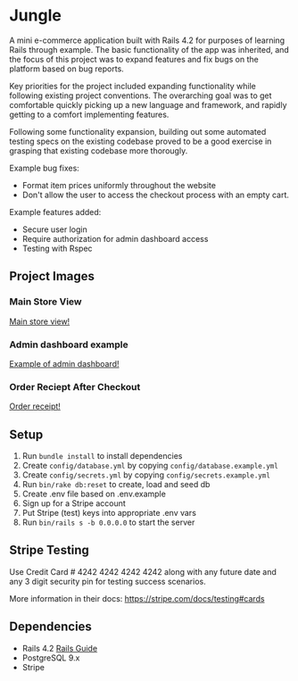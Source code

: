 # Jungle

A mini e-commerce application built with Rails 4.2 for purposes of learning Rails through example. The basic functionality of the app was inherited, and the focus of this project was to expand features and fix bugs on the platform based on bug reports. 

Key priorities for the project included expanding functionality while following existing project conventions. The overarching goal was to get comfortable quickly picking up a new language and framework, and rapidly getting to a comfort implementing features. 

Following some functionality expansion, building out some automated testing specs on the existing codebase proved to be a good exercise in grasping that existing codebase more thorougly. 

Example bug fixes:
- Format item prices uniformly throughout the website
- Don't allow the user to access the checkout process with an empty cart.

Example features added:
- Secure user login
- Require authorization for admin dashboard access
- Testing with Rspec

## Project Images

### Main Store View
[Main store view!](https://github.com/Daniel-N-Huss/jungle-rails/blob/master/docs/Screen%20Shot%202020-07-01%20at%208.45.54%20PM.png?raw=true)

### Admin dashboard example
[Example of admin dashboard!](https://github.com/Daniel-N-Huss/jungle-rails/blob/master/docs/Screen%20Shot%202020-07-01%20at%209.03.08%20PM.png?raw=true)

### Order Reciept After Checkout

[Order receipt!](https://github.com/Daniel-N-Huss/jungle-rails/blob/master/docs/Screen%20Shot%202020-07-01%20at%209.03.53%20PM.png?raw=true)

## Setup

1. Run `bundle install` to install dependencies
2. Create `config/database.yml` by copying `config/database.example.yml`
3. Create `config/secrets.yml` by copying `config/secrets.example.yml`
4. Run `bin/rake db:reset` to create, load and seed db
5. Create .env file based on .env.example
6. Sign up for a Stripe account
7. Put Stripe (test) keys into appropriate .env vars
8. Run `bin/rails s -b 0.0.0.0` to start the server

## Stripe Testing

Use Credit Card # 4242 4242 4242 4242 along with any future date and any 3 digit security pin for testing success scenarios.

More information in their docs: <https://stripe.com/docs/testing#cards>

## Dependencies

* Rails 4.2 [Rails Guide](http://guides.rubyonrails.org/v4.2/)
* PostgreSQL 9.x
* Stripe
